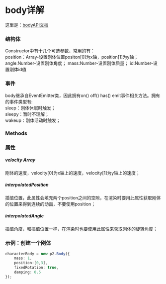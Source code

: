 # body详解
这里是：[bodyAPI文档](http://schteppe.github.io/p2.js/docs/classes/Body.html)<br>

### 结构体
Constructor中有十几个可选参数，常用的有：<br>
position：Array-设置刚体位置positon[0]为x轴，position[1]为y轴；
angle:Number-设置刚体角度；
mass:Number-设置刚体质量；
id:Number-设置刚体id值

### 事件

body继承自EventEmitter类，因此拥有on() off() has() emit事件相关方法。拥有的事件类型有:<br>
sleep：刚体休眠时触发；<br>
sleepy：暂时不理解；<br>
wakeup：刚体活动时触发；<br>

### Methods

### 属性
##### velocity Array
刚体的速度，velocity[0]为x轴上的速度，velocity[1]为y轴上的速度；

##### interpolatedPosition
插值位置，此属性会填充两个position之间的空隙，在渲染时要用此属性获取刚体的位置来得到连续的动画，不要使用position；

##### interpolatedAngle
插值角度，和插值位置一样，在渲染时也要使用此属性来获取刚体的旋转角度；

### 示例：创建一个刚体
```typeScript
characterBody = new p2.Body({
    mass: 1,
    position:[0,3],
    fixedRotation: true,
    damping: 0.5
});
```
